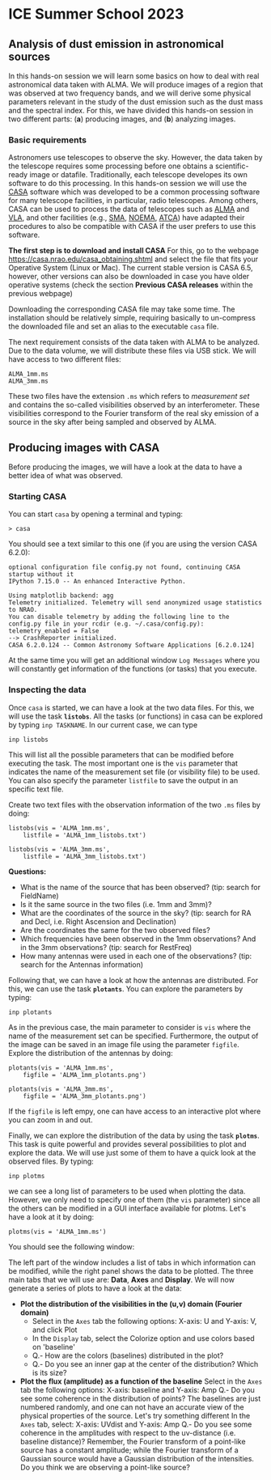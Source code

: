 # ICE Summer School 2023

## Analysis of dust emission in astronomical sources

In this hands-on session we will learn some basics on how to deal with real astronomical data taken with ALMA. We will produce images of a region that was observed at two frequency bands, and we will derive some physical parameters relevant in the study of the dust emission such as the dust mass and the spectral index. For this, we have divided this hands-on session in two different parts: (**a**) producing images, and (**b**) analyzing images.

### Basic requirements

Astronomers use telescopes to observe the sky. However, the data taken by the telescope requires some processing before one obtains a scientific-ready image or datafile. Traditionally, each telescope developes its own software to do this processing. In this hands-on session we will use the [CASA](https://casa.nrao.edu/) software which was developed to be a common processing software for many telescope facilities, in particular, radio telescopes. Among others, CASA can be used to process the data of telescopes such as [ALMA](https://almascience.eso.org/) and [VLA](https://science.nrao.edu/facilities/vla), and other facilities (e.g., [SMA](https://lweb.cfa.harvard.edu/sma/), [NOEMA](https://iram-institute.org/science-portal/noema/), [ATCA](https://www.narrabri.atnf.csiro.au/)) have adapted their procedures to also be compatible with CASA if the user prefers to use this software.

**The first step is to download and install CASA**
For this, go to the webpage https://casa.nrao.edu/casa_obtaining.shtml and select the file that fits your Operative System (Linux or Mac). The current stable version is CASA 6.5, however, other versions can also be downloaded in case you have older operative systems (check the section **Previous CASA releases** within the previous webpage)

Downloading the corresponding CASA file may take some time. The installation should be relatively simple, requiring basically to un-compress the downloaded file and set an alias to the executable ```casa``` file.

The next requirement consists of the data taken with ALMA to be analyzed. Due to the data volume, we will distribute these files via USB stick. We will have access to two different files:

```
ALMA_1mm.ms
ALMA_3mm.ms
```

These two files have the extension ```.ms``` which refers to *measurement set* and contains the so-called visibilities observed by an interferometer. These visibilities correspond to the Fourier transform of the real sky emission of a source in the sky after being sampled and observed by ALMA.

## Producing images with CASA

Before producing the images, we will have a look at the data to have a better idea of what was observed.

### Starting CASA

You can start ```casa``` by opening a terminal and typing:

```
> casa
```

You should see a text similar to this one (if you are using the version CASA 6.2.0):

```
optional configuration file config.py not found, continuing CASA startup without it
IPython 7.15.0 -- An enhanced Interactive Python.

Using matplotlib backend: agg
Telemetry initialized. Telemetry will send anonymized usage statistics to NRAO.
You can disable telemetry by adding the following line to the config.py file in your rcdir (e.g. ~/.casa/config.py):
telemetry_enabled = False
--> CrashReporter initialized.
CASA 6.2.0.124 -- Common Astronomy Software Applications [6.2.0.124]
```

At the same time you will get an additional window ```Log Messages``` where you will constantly get information of the functions (or tasks) that you execute.

### Inspecting the data

Once ```casa``` is started, we can have a look at the two data files. For this, we will use the task **```listobs```**. All the tasks (or functions) in casa can be explored by typing ```inp TASKNAME```. In our current case, we can type

```
inp listobs
```

This will list all the possible parameters that can be modified before executing the task. The most important one is the ```vis``` parameter that indicates the name of the measurement set file (or visibility file) to be used. You can also specify the parameter ```listfile``` to save the output in an specific text file.

Create two text files with the observation information of the two ```.ms``` files by doing:

```
listobs(vis = 'ALMA_1mm.ms',
    listfile = 'ALMA_1mm_listobs.txt')

listobs(vis = 'ALMA_3mm.ms',
    listfile = 'ALMA_3mm_listobs.txt')
```

**Questions:**
 - What is the name of the source that has been observed? (tip: search for FieldName)
 - Is it the same source in the two files (i.e. 1mm and 3mm)?
 - What are the coordinates of the source in the sky? (tip: search for RA and Decl, i.e. Right Ascension and Declination)
 - Are the coordinates the same for the two observed files?
 - Which frequencies have been observed in the 1mm observations? And in the 3mm observations? (tip: search for RestFreq)
- How many antennas were used in each one of the observations? (tip: search for the Antennas information)
 

Following that, we can have a look at how the antennas are distributed. For this, we can use the task **```plotants```**. You can explore the parameters by typing:

```
inp plotants
```

As in the previous case, the main parameter to consider is ```vis``` where the name of the measurement set can be specified. Furthermore, the output of the image can be saved in an image file using the parameter ```figfile```. Explore the distribution of the antennas by doing:

```
plotants(vis = 'ALMA_1mm.ms',
    figfile = 'ALMA_1mm_plotants.png')

plotants(vis = 'ALMA_3mm.ms',
    figfile = 'ALMA_3mm_plotants.png')
```

If the ```figfile``` is left empy, one can have access to an interactive plot where you can zoom in and out.

Finally, we can explore the distribution of the data by using the task **```plotms```**. This task is quite powerful and provides several possibilities to plot and explore the data. We will use just some of them to have a quick look at the observed files. By typing:

```
inp plotms
```

we can see a long list of parameters to be used when plotting the data. However, we only need to specify one of them (the ```vis``` parameter) since all the others can be modified in a GUI interface available for plotms. Let's have a look at it by doing:

```
plotms(vis = 'ALMA_1mm.ms')
```

You should see the following window:


The left part of the window includes a list of tabs in which information can be modified, while the right panel shows the data to be plotted. The three main tabs that we will use are: **Data**, **Axes** and **Display**. We will now generate a series of plots to have a look at the data:

 - **Plot the distribution of the visibilities in the (u,v) domain (Fourier domain)**
   - Select in the ```Axes``` tab the following options: X-axis: U and Y-axis: V, and click Plot
   - In the ```Display``` tab, select the Colorize option and use colors based on 'baseline'
   - Q.- How are the colors (baselines) distributed in the plot?
   - Q.- Do you see an inner gap at the center of the distribution? Which is its size?
 - **Plot the flux (amplitude) as a function of the baseline**
   Select in the ```Axes``` tab the following options: X-axis: baseline and Y-axis: Amp
   Q.- Do you see some coherence in the distribution of points?
   The baselines are just numbered randomly, and one can not have an accurate view of the physical properties of the source.
   Let's try something different
   In the ```Axes``` tab, select: X-axis: UVdist and Y-axis: Amp
   Q.- Do you see some coherence in the amplitudes with respect to the uv-distance (i.e. baseline distance)?
   Remember, the Fourier transform of a point-like source has a constant amplitude; while the Fourier transform of a Gaussian source would have a Gaussian distribution of the intensities. Do you think we are observing a point-like source?






